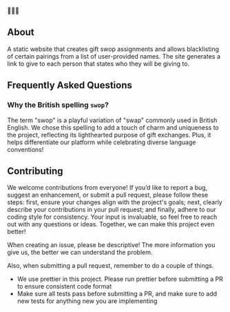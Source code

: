 👤🎁🔄

## About

A static website that creates gift swop assignments and allows blacklisting of certain pairings from a list of user-provided names.
The site generates a link to give to each person that states who they will be giving to.

## Frequently Asked Questions
### Why the British spelling `swop`?
The term "swop" is a playful variation of "swap" commonly used in British English. We chose this spelling to add a touch of charm and uniqueness to the project, reflecting its lighthearted purpose of gift exchanges. Plus, it helps differentiate our platform while celebrating diverse language conventions!

## Contributing

We welcome contributions from everyone! If you’d like to report a bug, suggest an enhancement, or submit a pull request, please follow these steps: first, ensure your changes align with the project's goals; next, clearly describe your contributions in your pull request; and finally, adhere to our coding style for consistency. Your input is invaluable, so feel free to reach out with any questions or ideas. Together, we can make this project even better!

When creating an issue, please be descriptive! The more information you give us, the better we can understand the problem.

Also, when submitting a pull request, remember to do a couple of things.
* We use prettier in this project. Please run prettier before submitting a PR to ensure consistent code format
* Make sure all tests pass before submitting a PR, and make sure to add new tests for anything new you are implementing
